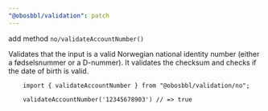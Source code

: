 ```yaml
---
"@obosbbl/validation": patch
---
```


add method `no/validateAccountNumber()`

Validates that the input is a valid Norwegian national identity number (either a fødselsnummer or a D-nummer).
It validates the checksum and checks if the date of birth is valid.

```
    import { validateAccountNumber } from "@obosbbl/validation/no";

    validateAccountNumber('12345678903') // => true

```
